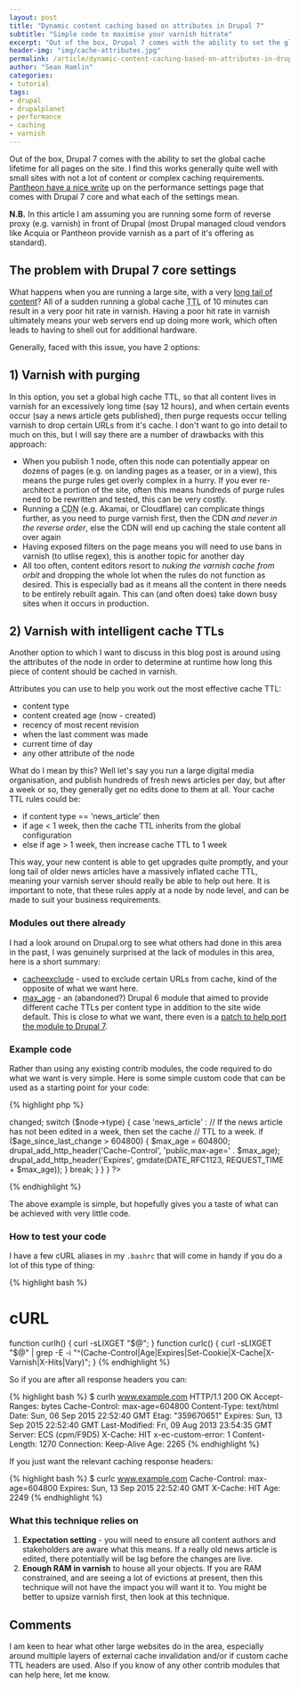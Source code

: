 ```yaml
---
layout: post
title: "Dynamic content caching based on attributes in Drupal 7"
subtitle: "Simple code to maximise your varnish hitrate"
excerpt: "Out of the box, Drupal 7 comes with the ability to set the global cache lifetime for all pages on the site, this often is not enough for complex sites."
header-img: "img/cache-attributes.jpg"
permalink: /article/dynamic-content-caching-based-on-attributes-in-drupal-7/
author: "Sean Hamlin"
categories:
- tutorial
tags:
- drupal
- drupalplanet
- performance
- caching
- varnish
---
```


Out of the box, Drupal 7 comes with the ability to set the global cache lifetime for all pages on the site. I find this works generally quite well with small sites with not a lot of content or complex caching requirements. <a href="https://pantheon.io/docs/articles/drupal/drupal-performance-and-caching-settings/">Pantheon have a nice write</a> up on the performance settings page that comes with Drupal 7 core and what each of the settings mean.

**N.B.** In this article I am assuming you are running some form of reverse proxy (e.g. varnish) in front of Drupal (most Drupal managed cloud vendors like Acquia or Pantheon provide varnish as a part of it's offering as standard).

## The problem with Drupal 7 core settings

What happens when you are running a large site, with a very <a href="https://en.wikipedia.org/wiki/Long_tail">long tail of content</a>? All of a sudden running a global cache <abbr title="Time To Live">TTL</abbr> of 10 minutes can result in a very poor hit rate in varnish. Having a poor hit rate in varnish ultimately means your web servers end up doing more work, which often leads to having to shell out for additional hardware.

Generally, faced with this issue, you have 2 options:

## 1) Varnish with purging

In this option, you set a global high cache TTL, so that all content lives in varnish for an excessively long time (say 12 hours), and when certain events occur (say a news article gets published), then purge requests occur telling varnish to drop certain URLs from it's cache. I don't want to go into detail to much on this, but I will say there are a number of drawbacks with this approach:

* When you publish 1 node, often this node can potentially appear on dozens of pages (e.g. on landing pages as a teaser, or in a view), this means the purge rules get overly complex in a hurry. If you ever re-architect a portion of the site, often this means hundreds of purge rules need to be rewritten and tested, this can be very costly.
* Running a <abbr title="Content Delivery Network">CDN</abbr> (e.g. Akamai, or Cloudflare) can complicate things further, as you need to purge varnish first, then the CDN *and never in the reverse order*, else the CDN will end up caching the stale content all over again
* Having exposed filters on the page means you will need to use bans in varnish (to utlise regex), this is another topic for another day
* All too often, content editors resort to *nuking the varnish cache from orbit* and dropping the whole lot when the rules do not function as desired. This is especially bad as it means all the content in there needs to be entirely rebuilt again. This can (and often does) take down busy sites when it occurs in production.

## 2) Varnish with intelligent cache TTLs

Another option to which I want to discuss in this blog post is around using the attributes of the node in order to determine at runtime how long this piece of content should be cached in varnish.

Attributes you can use to help you work out the most effective cache TTL:

* content type
* content created age (now - created)
* recency of most recent revision
* when the last comment was made
* current time of day
* any other attribute of the node

What do I mean by this? Well let's say you run a large digital media organisation, and publish hundreds of fresh news articles per day, but after a week or so, they generally get no edits done to them at all. Your cache TTL rules could be:

* if content type == 'news_article' then
* if age < 1 week, then the cache TTL inherits from the global configuration
* else if age > 1 week, then increase cache TTL to 1 week

This way, your new content is able to get upgrades quite promptly, and your long tail of older news articles have a massively inflated cache TTL, meaning your varnish server should really be able to help out here. It is important to note, that these rules apply at a node by node level, and can be made to suit your business requirements.

### Modules out there already

I had a look around on Drupal.org to see what others had done in this area in the past, I was genuinely surprised at the lack of modules in this area, here is a short summary:

* <a href="https://www.drupal.org/project/cacheexclude">cacheexclude</a> - used to exclude certain URLs from cache, kind of the opposite of what we want here.
* <a href="https://www.drupal.org/project/max_age">max_age</a> - an (abandoned?) Drupal 6 module that aimed to provide different cache TTLs per content type in addition to the site wide default. This is close to what we want, there even is a <a href="https://www.drupal.org/node/1322158">patch to help port the module to Drupal 7</a>. 

### Example code

Rather than using any existing contrib modules, the code required to do what we want is very simple. Here is some simple custom code that can be used as a starting point for your code:

{% highlight php %}
<?php
/**
 * Implements hook_page_build().
 *
 * Responsible for setting the cache TTL based on the content attributes.
 */
function MYMODULE_page_build(&$page) {
  $node = menu_get_object('node');
  if (drupal_page_is_cacheable() && isset($node)) {
    $age_since_last_change = REQUEST_TIME - $node->changed;

    switch ($node->type) {
      case 'news_article' :
        // If the news article has not been edited in a week, then set the cache
        // TTL to a week.
        if ($age_since_last_change > 604800) {
          $max_age = 604800;
          drupal_add_http_header('Cache-Control', 'public,max-age=' . $max_age);
          drupal_add_http_header('Expires', gmdate(DATE_RFC1123, REQUEST_TIME + $max_age));
        }
        break;
    }
  }
}
?>
{% endhighlight %}

The above example is simple, but hopefully gives you a taste of what can be achieved with very little code.

### How to test your code

I have a few cURL aliases in my <code>.bashrc</code> that will come in handy if you do a lot of this type of thing:

{% highlight bash %}
# cURL
function curlh() { curl -sLIXGET "$@"; }
function curlc() { curl -sLIXGET "$@" | grep -E -i "^(Cache-Control|Age|Expires|Set-Cookie|X-Cache|X-Varnish|X-Hits|Vary)"; }
{% endhighlight %}

So if you are after all response headers you can:

{% highlight bash %}
$ curlh www.example.com
HTTP/1.1 200 OK
Accept-Ranges: bytes
Cache-Control: max-age=604800
Content-Type: text/html
Date: Sun, 06 Sep 2015 22:52:40 GMT
Etag: "359670651"
Expires: Sun, 13 Sep 2015 22:52:40 GMT
Last-Modified: Fri, 09 Aug 2013 23:54:35 GMT
Server: ECS (cpm/F9D5)
X-Cache: HIT
x-ec-custom-error: 1
Content-Length: 1270
Connection: Keep-Alive
Age: 2265
{% endhighlight %}

If you just want the relevant caching response headers:

{% highlight bash %}
$ curlc www.example.com
Cache-Control: max-age=604800
Expires: Sun, 13 Sep 2015 22:52:40 GMT
X-Cache: HIT
Age: 2249
{% endhighlight %}

### What this technique relies on

1. **Expectation setting** - you will need to ensure all content authors and stakeholders are aware what this means. If a really old news article is edited, there potentially will be lag before the changes are live.
1. **Enough RAM in varnish** to house all your objects. If you are RAM constrained, and are seeing a lot of evictions at present, then this technique will not have the impact you will want it to. You might be better to upsize varnish first, then look at this technique.

## Comments

I am keen to hear what other large websites do in the area, especially around multiple layers of external cache invalidation and/or if custom cache TTL headers are used. Also if you know of any other contrib modules that can help here, let me know.
